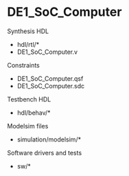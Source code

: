 # DE1_SoC_Computer

Synthesis HDL
  * hdl/rtl/*
  * DE1_SoC_Computer.v

Constraints
  * DE1_SoC_Computer.qsf
  * DE1_SoC_Computer.sdc

Testbench HDL
  * hdl/behav/*

Modelsim files
  * simulation/modelsim/*

Software drivers and tests
  * sw/*
